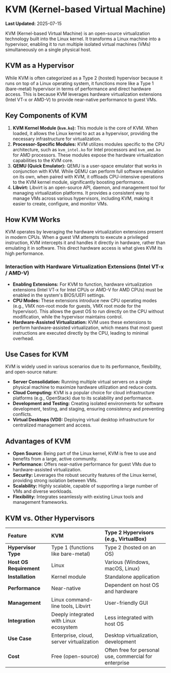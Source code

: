 # KVM (Kernel-based Virtual Machine)

**Last Updated:** 2025-07-15

KVM (Kernel-based Virtual Machine) is an open-source virtualization technology built into the Linux kernel. It transforms a Linux machine into a hypervisor, enabling it to run multiple isolated virtual machines (VMs) simultaneously on a single physical host.

## KVM as a Hypervisor

While KVM is often categorized as a Type 2 (hosted) hypervisor because it runs on top of a Linux operating system, it functions more like a Type 1 (bare-metal) hypervisor in terms of performance and direct hardware access. This is because KVM leverages hardware virtualization extensions (Intel VT-x or AMD-V) to provide near-native performance to guest VMs.

## Key Components of KVM

1.  **KVM Kernel Module (`kvm.ko`):** This module is the core of KVM. When loaded, it allows the Linux kernel to act as a hypervisor, providing the necessary infrastructure for virtualization.
2.  **Processor-Specific Modules:** KVM utilizes modules specific to the CPU architecture, such as `kvm_intel.ko` for Intel processors and `kvm_amd.ko` for AMD processors. These modules expose the hardware virtualization capabilities to the KVM core.
3.  **QEMU (Quick Emulator):** QEMU is a user-space emulator that works in conjunction with KVM. While QEMU can perform full software emulation on its own, when paired with KVM, it offloads CPU-intensive operations to the KVM kernel module, significantly boosting performance.
4.  **Libvirt:** Libvirt is an open-source API, daemon, and management tool for managing virtualization platforms. It provides a consistent way to manage VMs across various hypervisors, including KVM, making it easier to create, configure, and monitor VMs.

## How KVM Works

KVM operates by leveraging the hardware virtualization extensions present in modern CPUs. When a guest VM attempts to execute a privileged instruction, KVM intercepts it and handles it directly in hardware, rather than emulating it in software. This direct hardware access is what gives KVM its high performance.

### Interaction with Hardware Virtualization Extensions (Intel VT-x / AMD-V)

*   **Enabling Extensions:** For KVM to function, hardware virtualization extensions (Intel VT-x for Intel CPUs or AMD-V for AMD CPUs) must be enabled in the system's BIOS/UEFI settings.
*   **CPU Modes:** These extensions introduce new CPU operating modes (e.g., VMX non-root mode for guests, VMX root mode for the hypervisor). This allows the guest OS to run directly on the CPU without modification, while the hypervisor maintains control.
*   **Hardware-Assisted Virtualization:** KVM uses these extensions to perform hardware-assisted virtualization, which means that most guest instructions are executed directly by the CPU, leading to minimal overhead.

## Use Cases for KVM

KVM is widely used in various scenarios due to its performance, flexibility, and open-source nature:

*   **Server Consolidation:** Running multiple virtual servers on a single physical machine to maximize hardware utilization and reduce costs.
*   **Cloud Computing:** KVM is a popular choice for cloud infrastructure platforms (e.g., OpenStack) due to its scalability and performance.
*   **Development and Testing:** Creating isolated environments for software development, testing, and staging, ensuring consistency and preventing conflicts.
*   **Virtual Desktops (VDI):** Deploying virtual desktop infrastructure for centralized management and access.

## Advantages of KVM

*   **Open Source:** Being part of the Linux kernel, KVM is free to use and benefits from a large, active community.
*   **Performance:** Offers near-native performance for guest VMs due to hardware-assisted virtualization.
*   **Security:** Leverages the robust security features of the Linux kernel, providing strong isolation between VMs.
*   **Scalability:** Highly scalable, capable of supporting a large number of VMs and diverse workloads.
*   **Flexibility:** Integrates seamlessly with existing Linux tools and management frameworks.

## KVM vs. Other Hypervisors

| Feature                     | KVM                                       | Type 2 Hypervisors (e.g., VirtualBox)     |
| :-------------------------- | :---------------------------------------- | :---------------------------------------- |
| **Hypervisor Type**         | Type 1 (functions like bare-metal)        | Type 2 (hosted on an OS)                  |
| **Host OS Requirement**     | Linux                                     | Various (Windows, macOS, Linux)           |
| **Installation**            | Kernel module                               | Standalone application                    |
| **Performance**             | Near-native                               | Dependent on host OS and hardware         |
| **Management**              | Linux command-line tools, Libvirt         | User-friendly GUI                         |
| **Integration**             | Deeply integrated with Linux ecosystem     | Less integrated with host OS              |
| **Use Case**                | Enterprise, cloud, server virtualization  | Desktop virtualization, development       |
| **Cost**                    | Free (open-source)                        | Often free for personal use, commercial for enterprise |